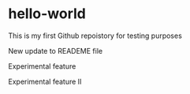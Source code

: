 hello-world
===========
This is my first Github repoistory for testing purposes

New update to READEME file

Experimental feature

Experimental feature II

